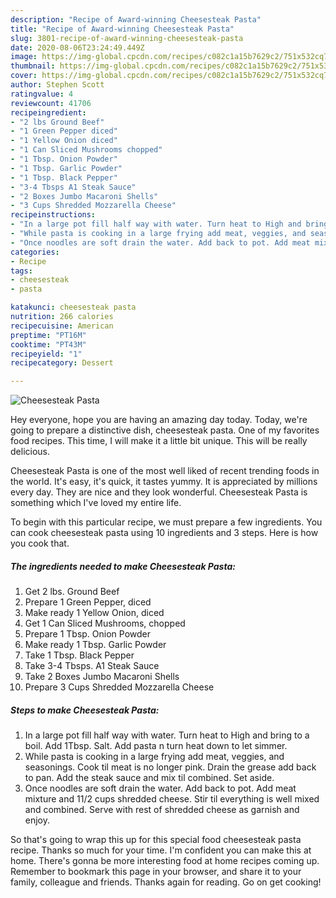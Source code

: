 ```yaml
---
description: "Recipe of Award-winning Cheesesteak Pasta"
title: "Recipe of Award-winning Cheesesteak Pasta"
slug: 3801-recipe-of-award-winning-cheesesteak-pasta
date: 2020-08-06T23:24:49.449Z
image: https://img-global.cpcdn.com/recipes/c082c1a15b7629c2/751x532cq70/cheesesteak-pasta-recipe-main-photo.jpg
thumbnail: https://img-global.cpcdn.com/recipes/c082c1a15b7629c2/751x532cq70/cheesesteak-pasta-recipe-main-photo.jpg
cover: https://img-global.cpcdn.com/recipes/c082c1a15b7629c2/751x532cq70/cheesesteak-pasta-recipe-main-photo.jpg
author: Stephen Scott
ratingvalue: 4
reviewcount: 41706
recipeingredient:
- "2 lbs Ground Beef"
- "1 Green Pepper diced"
- "1 Yellow Onion diced"
- "1 Can Sliced Mushrooms chopped"
- "1 Tbsp. Onion Powder"
- "1 Tbsp. Garlic Powder"
- "1 Tbsp. Black Pepper"
- "3-4 Tbsps A1 Steak Sauce"
- "2 Boxes Jumbo Macaroni Shells"
- "3 Cups Shredded Mozzarella Cheese"
recipeinstructions:
- "In a large pot fill half way with water. Turn heat to High and bring to a boil. Add 1Tbsp. Salt. Add pasta n turn heat down to let simmer."
- "While pasta is cooking in a large frying add meat, veggies, and seasonings. Cook til meat is no longer pink. Drain the grease add back to pan. Add the steak sauce and mix til combined. Set aside."
- "Once noodles are soft drain the water. Add back to pot. Add meat mixture and 11/2 cups shredded cheese. Stir til everything is well mixed and combined. Serve with rest of shredded cheese as garnish and enjoy."
categories:
- Recipe
tags:
- cheesesteak
- pasta

katakunci: cheesesteak pasta 
nutrition: 266 calories
recipecuisine: American
preptime: "PT16M"
cooktime: "PT43M"
recipeyield: "1"
recipecategory: Dessert

---
```



![Cheesesteak Pasta](https://img-global.cpcdn.com/recipes/c082c1a15b7629c2/751x532cq70/cheesesteak-pasta-recipe-main-photo.jpg)

Hey everyone, hope you are having an amazing day today. Today, we're going to prepare a distinctive dish, cheesesteak pasta. One of my favorites food recipes. This time, I will make it a little bit unique. This will be really delicious.



Cheesesteak Pasta is one of the most well liked of recent trending foods in the world. It's easy, it's quick, it tastes yummy. It is appreciated by millions every day. They are nice and they look wonderful. Cheesesteak Pasta is something which I've loved my entire life.


To begin with this particular recipe, we must prepare a few ingredients. You can cook cheesesteak pasta using 10 ingredients and 3 steps. Here is how you cook that.

<!--inarticleads1-->

##### The ingredients needed to make Cheesesteak Pasta:

1. Get 2 lbs. Ground Beef
1. Prepare 1 Green Pepper, diced
1. Make ready 1 Yellow Onion, diced
1. Get 1 Can Sliced Mushrooms, chopped
1. Prepare 1 Tbsp. Onion Powder
1. Make ready 1 Tbsp. Garlic Powder
1. Take 1 Tbsp. Black Pepper
1. Take 3-4 Tbsps. A1 Steak Sauce
1. Take 2 Boxes Jumbo Macaroni Shells
1. Prepare 3 Cups Shredded Mozzarella Cheese




<!--inarticleads2-->

##### Steps to make Cheesesteak Pasta:

1. In a large pot fill half way with water. Turn heat to High and bring to a boil. Add 1Tbsp. Salt. Add pasta n turn heat down to let simmer.
1. While pasta is cooking in a large frying add meat, veggies, and seasonings. Cook til meat is no longer pink. Drain the grease add back to pan. Add the steak sauce and mix til combined. Set aside.
1. Once noodles are soft drain the water. Add back to pot. Add meat mixture and 11/2 cups shredded cheese. Stir til everything is well mixed and combined. Serve with rest of shredded cheese as garnish and enjoy.




So that's going to wrap this up for this special food cheesesteak pasta recipe. Thanks so much for your time. I'm confident you can make this at home. There's gonna be more interesting food at home recipes coming up. Remember to bookmark this page in your browser, and share it to your family, colleague and friends. Thanks again for reading. Go on get cooking!
